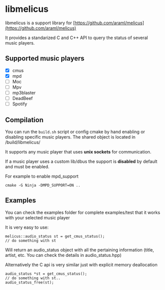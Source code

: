 # libmelicus

libmelicus is a support library for [https://github.com/araml/melicus](https://github.com/araml/melicus)

It provides a standarized C and C++ API to query the status of several music players.

## Supported music players

- [x] cmus
- [x] mpd
- [ ] Moc
- [ ] Mpv
- [ ] mp3blaster
- [ ] DeadBeef
- [ ] Spotify

## Compilation

You can run the `build.sh` script or config cmake by hand enabling or disabling specific music players. The shared object is located in /build/libmelicus/

It supports any music player that uses **unix sockets** for communication.

If a music player uses a custom lib/dbus the support is **disabled** by default and must be enabled.

For example to enable mpd_support

`cmake -G Ninja -DMPD_SUPPORT=ON ..`

## Examples

You can check the examples folder for complete examples/test that it works with your selected music player

It is very easy to use:

```
melicus::audio_status st = get_cmus_status();
// do something with st
```

Will return an audio_status object with all the pertaining information (title, artist, etc. You can check the details in audio_status.hpp)

Alternatively the C api is very similar just with explicit memory deallocation

```
audio_status *st = get_cmus_status();
// do something with st..
audio_status_free(st);
```
